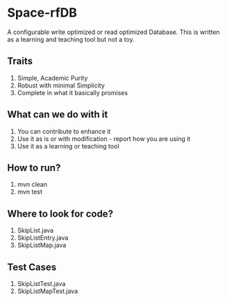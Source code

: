 # Space-rfDB
A configurable write optimized or read optimized Database.
This is written as a learning and teaching tool but not a toy.
## Traits
1. Simple, Academic Purity
2. Robust with minimal Simplicity
3. Complete in what it basically promises

## What can we do with it 
1. You can contribute to enhance it
2. Use it as is or with modification - report how you are using it
3. Use it as a learning or teaching tool
## How to run?
1. mvn clean 
2. mvn test
## Where to look for code?
1. SkipList.java 
2. SkipListEntry.java
3. SkipListMap.java
## Test Cases
1. SkipListTest.java 
2. SkipListMapTest.java 

